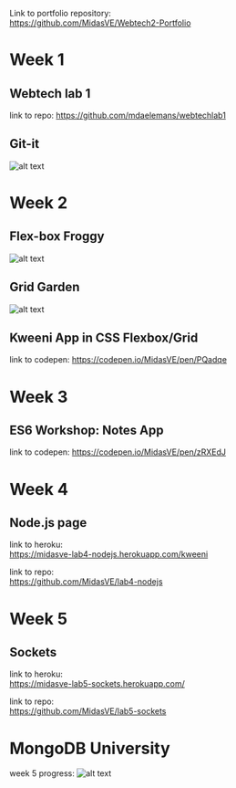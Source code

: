 Link to portfolio repository:  
https://github.com/MidasVE/Webtech2-Portfolio

# Week 1

## Webtech lab 1
link to repo:
https://github.com/mdaelemans/webtechlab1

## Git-it
![alt text](https://preview.ibb.co/j2Goo7/Screenshot_1.jpg)

# Week 2

## Flex-box Froggy
![alt text](https://image.ibb.co/kYogJH/Screenshot_2.jpg)

## Grid Garden
![alt text](https://image.ibb.co/miSVTH/Screenshot_3.jpg)

## Kweeni App in CSS Flexbox/Grid
link to codepen:
https://codepen.io/MidasVE/pen/PQadqe

# Week 3

## ES6 Workshop: Notes App
link to codepen:
https://codepen.io/MidasVE/pen/zRXEdJ

# Week 4

## Node.js page

link to heroku:  
https://midasve-lab4-nodejs.herokuapp.com/kweeni  
  
link to repo:  
https://github.com/MidasVE/lab4-nodejs  
  
# Week 5  
  
## Sockets  
  
link to heroku:  
https://midasve-lab5-sockets.herokuapp.com/  
  
link to repo:  
https://github.com/MidasVE/lab5-sockets  

# MongoDB University

week 5 progress:
![alt text](https://image.ibb.co/dhdUBx/mongodbuni.jpg)

